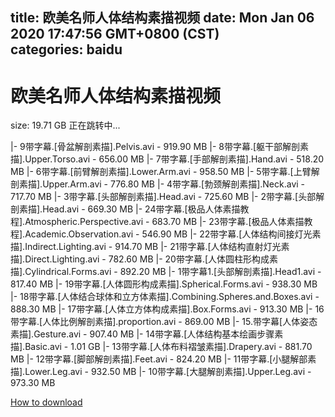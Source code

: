 
title: 欧美名师人体结构素描视频
date: Mon Jan 06 2020 17:47:56 GMT+0800 (CST)    
categories: baidu
---

# 欧美名师人体结构素描视频
size: 19.71 GB
 正在跳转中...
 
|- 9带字幕.[骨盆解剖素描].Pelvis.avi - 919.90 MB
|- 8带字幕.[躯干部解剖素描].Upper.Torso.avi - 656.00 MB
|- 7带字幕.[手部解剖素描].Hand.avi - 518.20 MB
|- 6带字幕.[前臂解剖素描].Lower.Arm.avi - 958.50 MB
|- 5带字幕.[上臂解剖素描].Upper.Arm.avi - 776.80 MB
|- 4带字幕.[勃颈解剖素描].Neck.avi - 717.70 MB
|- 3带字幕.[头部解剖素描].Head.avi - 725.60 MB
|- 2带字幕.[头部解剖素描].Head.avi - 669.30 MB
|- 24带字幕.[极品人体素描教程].Atmospheric.Perspective.avi - 683.70 MB
|- 23带字幕.[极品人体素描教程].Academic.Observation.avi - 546.90 MB
|- 22带字幕.[人体结构间接灯光素描].Indirect.Lighting.avi - 914.70 MB
|- 21带字幕.[人体结构直射灯光素描].Direct.Lighting.avi - 782.60 MB
|- 20带字幕.[人体圆柱形构成素描].Cylindrical.Forms.avi - 892.20 MB
|- 1带字幕1.[头部解剖素描].Head1.avi - 817.40 MB
|- 19带字幕.[人体圆形构成素描].Spherical.Forms.avi - 938.30 MB
|- 18带字幕.[人体结合球体和立方体素描].Combining.Spheres.and.Boxes.avi - 888.30 MB
|- 17带字幕.[人体立方体构成素描].Box.Forms.avi - 913.30 MB
|- 16带字幕.[人体比例解剖素描].proportion.avi - 869.00 MB
|- 15.带字幕[人体姿态素描].Gesture.avi - 907.40 MB
|- 14带字幕.[人体结构基本绘画步骤素描].Basic.avi - 1.01 GB
|- 13带字幕.[人体布料褶皱素描].Drapery.avi - 881.70 MB
|- 12带字幕.[脚部解剖素描].Feet.avi - 824.20 MB
|- 11带字幕.[小腿解部素描].Lower.Leg.avi - 932.50 MB
|- 10带字幕.[大腿解剖素描].Upper.Leg.avi - 973.30 MB

[How to download](https://bpcam.bemobtrk.com/go/2ceec3aa-1ca2-46d6-b9ff-aaa5c184517c?jno=1549)